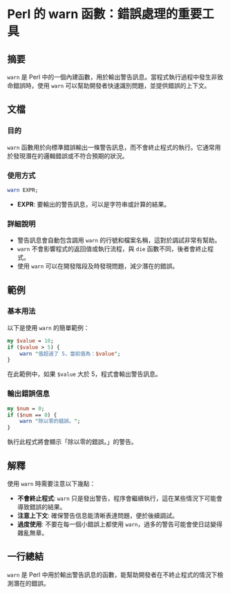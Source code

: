 <!--
Meta Description: # Perl 的 warn 函數：錯誤處理的重要工具 ## 摘要 `warn` 是 Perl 中的一個內建函數，用於輸出警告訊息。當程式執行過程中發生非致命錯誤時，使用 `warn` 可以幫助開發者快速識別問題，並提供錯誤的上下文。 ## 文檔 ### 目的 `warn` 函數用於向標準錯誤輸出一條...
Meta Keywords: warn, perl, value, expr, num
-->

# Perl 的 warn 函數：錯誤處理的重要工具

## 摘要
`warn` 是 Perl 中的一個內建函數，用於輸出警告訊息。當程式執行過程中發生非致命錯誤時，使用 `warn` 可以幫助開發者快速識別問題，並提供錯誤的上下文。

## 文檔
### 目的
`warn` 函數用於向標準錯誤輸出一條警告訊息，而不會終止程式的執行。它通常用於發現潛在的邏輯錯誤或不符合預期的狀況。

### 使用方式
```perl
warn EXPR;
```
- **EXPR**: 要輸出的警告訊息，可以是字符串或計算的結果。

### 詳細說明
- 警告訊息會自動包含調用 `warn` 的行號和檔案名稱，這對於調試非常有幫助。
- `warn` 不會影響程式的返回值或執行流程，與 `die` 函數不同，後者會終止程式。
- 使用 `warn` 可以在開發階段及時發現問題，減少潛在的錯誤。

## 範例
### 基本用法
以下是使用 `warn` 的簡單範例：
```perl
my $value = 10;
if ($value > 5) {
    warn "值超過了 5，當前值為：$value";
}
```
在此範例中，如果 `$value` 大於 5，程式會輸出警告訊息。

### 輸出錯誤信息
```perl
my $num = 0;
if ($num == 0) {
    warn "除以零的錯誤。";
}
```
執行此程式將會顯示「除以零的錯誤。」的警告。

## 解釋
使用 `warn` 時需要注意以下幾點：
- **不會終止程式**: `warn` 只是發出警告，程序會繼續執行，這在某些情況下可能會導致錯誤的結果。
- **注意上下文**: 確保警告信息能清晰表達問題，便於後續調試。
- **過度使用**: 不要在每一個小錯誤上都使用 `warn`，過多的警告可能會使日誌變得雜亂無章。

## 一行總結
`warn` 是 Perl 中用於輸出警告訊息的函數，能幫助開發者在不終止程式的情況下檢測潛在的錯誤。